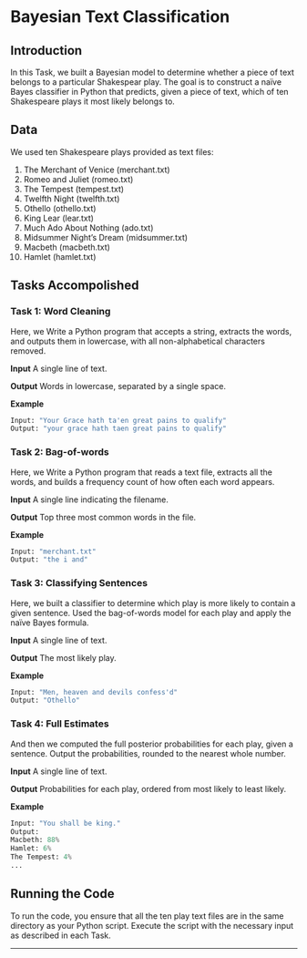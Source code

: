 # Bayesian Text Classification

## Introduction
In this Task, we built a Bayesian model to determine whether a piece of text belongs to a particular Shakespear play. The goal is to construct a naïve Bayes classifier in Python that predicts, given a piece of text, which of ten Shakespeare plays it most likely belongs to.

## Data
We used ten Shakespeare plays provided as text files:
1. The Merchant of Venice (merchant.txt)
2. Romeo and Juliet (romeo.txt)
3. The Tempest (tempest.txt)
4. Twelfth Night (twelfth.txt)
5. Othello (othello.txt)
6. King Lear (lear.txt)
7. Much Ado About Nothing (ado.txt)
8. Midsummer Night’s Dream (midsummer.txt)
9. Macbeth (macbeth.txt)
10. Hamlet (hamlet.txt)

## Tasks Accompolished

### Task 1: Word Cleaning
Here, we Write a Python program that accepts a string, extracts the words, and outputs them in lowercase, with all non-alphabetical characters removed.

**Input**
A single line of text.

**Output**
Words in lowercase, separated by a single space.

**Example**
```python
Input: "Your Grace hath ta'en great pains to qualify"
Output: "your grace hath taen great pains to qualify"
```

### Task 2: Bag-of-words
Here, we Write a Python program that reads a text file, extracts all the words, and builds a frequency count of how often each word appears.

**Input**
A single line indicating the filename.

**Output**
Top three most common words in the file.

**Example**
```python
Input: "merchant.txt"
Output: "the i and"
```

### Task 3: Classifying Sentences
Here, we built a classifier to determine which play is more likely to contain a given sentence. Used the bag-of-words model for each play and apply the naïve Bayes formula.

**Input**
A single line of text.

**Output**
The most likely play.

**Example**
```python
Input: "Men, heaven and devils confess'd"
Output: "Othello"
```

### Task 4: Full Estimates
And then we computed the full posterior probabilities for each play, given a sentence. Output the probabilities, rounded to the nearest whole number.

**Input**
A single line of text.

**Output**
Probabilities for each play, ordered from most likely to least likely.

**Example**
```python
Input: "You shall be king."
Output:
Macbeth: 88%
Hamlet: 6%
The Tempest: 4%
...
```

## Running the Code
To run the code, you ensure that all the ten play text files are in the same directory as your Python script. Execute the script with the necessary input as described in each Task.

---
